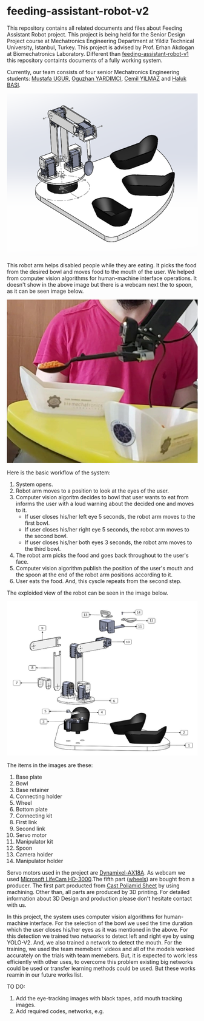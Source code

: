 # feeding-assistant-robot-v2

This repository contains all related documents and files about Feeding Assistant Robot project. This project is being held for the Senior Design Project course at Mechatronics Engineering Department at Yildiz Technical University, Istanbul, Turkey. This project is advised by Prof. Erhan Akdogan at Biomechatronics Laboratory. Different than [feeding-assistant-robot-v1](https://github.com/Ugurmustafa97/feeding-assistant-robot-v1) this repository containts documents of a fully working system.

Currently, our team consists of four senior Mechatronics Engineering students: [Mustafa UGUR](https://www.linkedin.com/in/mustafa-uğur-41b13310a), [Oguzhan YARDIMCI](https://www.linkedin.com/in/oguzhan-yardimci-505118144), [Cemil YILMAZ](https://www.linkedin.com/in/cemil-yılmaz-664a7b13b) and [Haluk BASI](https://www.linkedin.com/in/haluk-başı-9a2321143).


![alt text](https://github.com/Ugurmustafa97/feeding-assistant-robot-v2/blob/main/images/Robot3DView.PNG)

This robot arm helps disabled people while they are eating. It picks the food from the desired bowl and moves food to the mouth of the user. We helped from computer vision algorithms for human-machine interface operations. It doesn't show in the above image but there is a webcam next the to spoon, as it can be seen image below. 


![alt text](https://github.com/Ugurmustafa97/feeding-assistant-robot-v2/blob/main/images/camera-place.PNG)

Here is the basic workflow of the system:

1. System opens.
2. Robot arm moves to a position to look at the eyes of the user.
3. Computer vision algoritm decides to bowl that user wants to eat from informs the user with a loud warning about the decided one and moves to it.
   - If user closes his/her left eye 5 seconds, the robot arm moves to the first bowl.
   - If user closes his/her right eye 5 seconds, the robot arm moves to the second bowl.
   - If user closes his/her both eyes 3 seconds, the robot arm moves to the third bowl.
4. The robot arm picks the food and goes back throughout to the user's face.
5. Computer vision algorithm publish the position of the user's mouth and the spoon at the end of the robot arm positions according to it.
6. User eats the food. And, this cyscle repeats from the second step.

The exploided view of the robot can be seen in the image below.

![alt text](https://github.com/Ugurmustafa97/feeding-assistant-robot-v2/blob/main/images/exploded-view.jpg)

The items in the images are these:
1. Base plate
2. Bowl
3. Base retainer
4. Connecting holder
5. Wheel
6. Bottom plate
7. Connecting kit
8. First link
9. Second link
10. Servo motor
11. Manipulator kit
12. Spoon
13. Camera holder
14. Manipulator holder

Servo motors used in the project are [Dynamixel-AX18A](https://emanual.robotis.com/docs/en/dxl/ax/ax-18a/). As webcam we used [Microsoft LifeCam HD-3000](https://www.microsoft.com/tr-tr/accessories/products/webcams/lifecam-hd-3000?activetab=overview%3aprimaryr2).The fifth part ([wheels](https://www.pololu.com/category/45/pololu-ball-casters)) are bought from a producer. The first part producted from [Cast Poliamid Sheet](https://www.metalreyonu.com.tr/en/products/cast-poliamid-sheet) by using machining. Other than, all parts are produced by 3D printing. For detailed information about 3D Design and production please don't hesitate contact with us.

In this project, the system uses computer vision algorithms for human-machine interface. For the selection of the bowl we used the time duration which the user closes his/her eyes as it was mentioned in the above. For this detection we trained two networks to detect left and right eye by using YOLO-V2. And, we also trained a network to detect the mouth. For the training, we used the team memebers' videos and all of the models worked accurately on the trials with team memebers. But, it is expected to work less efficiently with other uses, to overcome this problem existing big networks could be used or transfer learning methods could be used. But these works reamin in our future works list.

TO DO:
1. Add the eye-tracking images with black tapes, add mouth tracking images.
2. Add required codes, networks, e.g.
